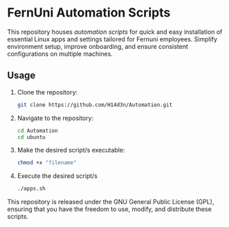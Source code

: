 # FernUni Automation Scripts

This repository houses *automation scripts* for quick and easy installation of essential Linux apps and settings tailored for Fernuni employees. Simplify  environment setup, improve onboarding, and ensure consistent configurations on multiple machines.

## Usage

1. Clone the repository:
   ```bash
   git clone https://github.com/H14d3n/Automation.git

2. Navigate to the repository:
   ```bash
   cd Automation
   cd ubuntu

3. Make the desired script/s executable:
   ```bash
   chmod +x "filename"

3. Execute the desired script/s
   ```bash
   ./apps.sh

This repository is released under the GNU General Public License (GPL), ensuring that you have the freedom to use, modify, and distribute these scripts.
